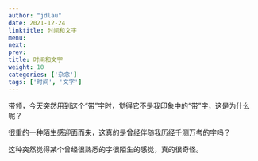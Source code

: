 ```yaml
---
author: "jdlau"
date: 2021-12-24
linktitle: 时间和文字
menu:
next:
prev:
title: 时间和文字
weight: 10
categories: ['杂念']
tags: ['时间', '文字']
---
```


带领，今天突然用到这个“带”字时，觉得它不是我印象中的“带”字，这是为什么呢？

很重的一种陌生感迎面而来，这真的是曾经伴随我历经千测万考的字吗？

这种突然觉得某个曾经很熟悉的字很陌生的感觉，真的很奇怪。
